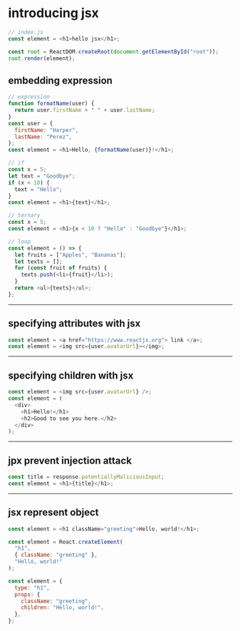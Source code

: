 # introducing jsx

```js
// index.js
const element = <h1>hello jsx</h1>;

const root = ReactDOM.createRoot(document.getElementById("root"));
root.render(element);
```

## embedding expression

```js
// expression
function formatName(user) {
  return user.firstName + " " + user.lastName;
}
const user = {
  firstName: "Harper",
  lastName: "Perez",
};
const element = <h1>Hello, {formatName(user)}!</h1>;

// if
const x = 5;
let text = "Goodbye";
if (x < 10) {
  text = "Hello";
}
const element = <h1>{text}</h1>;

// ternary
const x = 5;
const element = <h1>{x < 10 ? "Hello" : "Goodbye"}</h1>;

// loop
const element = () => {
  let fruits = ["Apples", "Bananas"];
  let texts = [];
  for (const fruit of fruits) {
    texts.push(<li>{fruit}</li>);
  }
  return <ul>{texts}</ul>;
};
```

---

## specifying attributes with jsx

```js
const element = <a href="https://www.reactjs.org"> link </a>;
const element = <img src={user.avatarUrl}></img>;
```

---

## specifying children with jsx

```js
const element = <img src={user.avatarUrl} />;
const element = (
  <div>
    <h1>Hello!</h1>
    <h2>Good to see you here.</h2>
  </div>
);
```

---

## jpx prevent injection attack

```js
const title = response.potentiallyMaliciousInput;
const element = <h1>{title}</h1>;
```

---

## jsx represent object

```js
const element = <h1 className="greeting">Hello, world!</h1>;

const element = React.createElement(
  "h1",
  { className: "greeting" },
  "Hello, world!"
);

const element = {
  type: "h1",
  props: {
    className: "greeting",
    children: "Hello, world!",
  },
};
```
